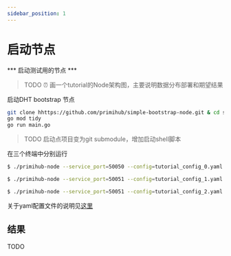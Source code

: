 ```yaml
---
sidebar_position: 1
---
```


# 启动节点

 *** 启动测试用的节点 *** 
 
 > TODO ⏰ 画一个tutorial的Node架构图，主要说明数据分布部署和期望结果
  

启动DHT bootstrap 节点

```bash
git clone hhttps://github.com/primihub/simple-bootstrap-node.git & cd simple-bootstrap-node
go mod tidy
go run main.go
```
> TODO 启动点项目变为git submodule，增加启动shell脚本


  在三个终端中分别运行
  
  ```bash
  $ ./primihub-node --service_port=50050 --config=tutorial_config_0.yaml
  ```
  ```bash
  $ ./primihub-node --service_port=50051 --config=tutorial_config_1.yaml
  ```
  ```bash
  $ ./primihub-node --service_port=50051 --config=tutorial_config_2.yaml
  ```

  关于yaml配置文件的说明见[这里](../docs/core-concept/model)



## 结果


TODO